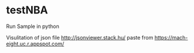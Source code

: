 # testNBA
Run 
Sample in python

Visulitation of json file  http://jsonviewer.stack.hu/
paste from https://mach-eight.uc.r.appspot.com/



